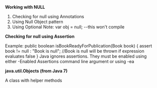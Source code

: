 **Working with NULL**

1. Checking for null using Annotations
2. Using Null Object pattern
3. Using Optional
Note: var obj = null;   --this won't compile
   
**Checking for null using Assertion**

Example:
public boolean isBookReadyForPublication(Book book) {
    assert book != null : "Book is null";   //Book is null will be thrown if expression evaluates false
}
Java ignores assertions. They must be enabled using either -Enabled Assertions command line argument or using -ea 

**java.util.Objects (from Java 7)**

A class with helper methods
